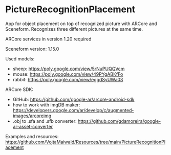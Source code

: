 # PictureRecognitionPlacement
App for object placement on top of recognized picture with ARCore and Sceneform.
Recognizes three different pictures at the same time.

ARCore services in version 1.20 required

Sceneform version: 1.15.0

Used models:
- sheep: https://poly.google.com/view/5rNuPUQQVcm
- mouse: https://poly.google.com/view/49PYgABKfFo
- rabbit: https://poly.google.com/view/eggdSyUWa03

ARCore SDK: 
- GitHub: https://github.com/google-ar/arcore-android-sdk
- how to work with imgDB maker: https://developers.google.com/ar/develop/c/augmented-images/arcoreimg
- .obj to .sfa and .sfb converter: https://github.com/gdamoreira/google-ar-asset-converter

Examples and resources: https://github.com/VojtaMaiwald/Resources/tree/main/PictureRecognitionPlacement
